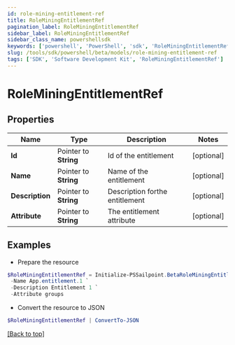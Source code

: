 ```yaml
---
id: role-mining-entitlement-ref
title: RoleMiningEntitlementRef
pagination_label: RoleMiningEntitlementRef
sidebar_label: RoleMiningEntitlementRef
sidebar_class_name: powershellsdk
keywords: ['powershell', 'PowerShell', 'sdk', 'RoleMiningEntitlementRef'] 
slug: /tools/sdk/powershell/beta/models/role-mining-entitlement-ref
tags: ['SDK', 'Software Development Kit', 'RoleMiningEntitlementRef']
---
```



# RoleMiningEntitlementRef

## Properties

Name | Type | Description | Notes
------------ | ------------- | ------------- | -------------
**Id** |  Pointer to **String** | Id of the entitlement | [optional] 
**Name** |  Pointer to **String** | Name of the entitlement | [optional] 
**Description** |  Pointer to **String** | Description forthe entitlement | [optional] 
**Attribute** |  Pointer to **String** | The entitlement attribute | [optional] 

## Examples

- Prepare the resource
```powershell
$RoleMiningEntitlementRef = Initialize-PSSailpoint.BetaRoleMiningEntitlementRef  -Id 2c91808a7e95e6e0017e96e2086206c8 `
 -Name App.entitlement.1 `
 -Description Entitlement 1 `
 -Attribute groups
```

- Convert the resource to JSON
```powershell
$RoleMiningEntitlementRef | ConvertTo-JSON
```


[[Back to top]](#) 

